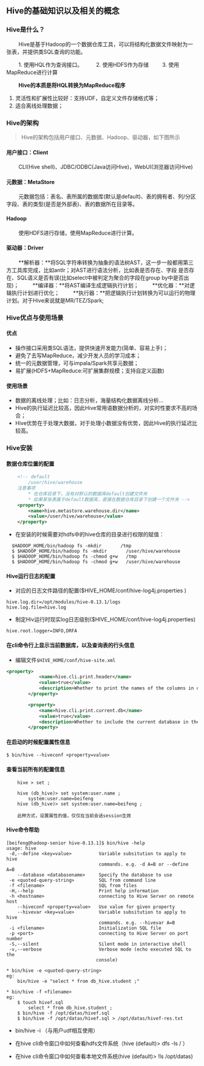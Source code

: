 ## Hive的基础知识以及相关的概念

### Hive是什么？

&nbsp;　　Hive是基于Hadoop的一个数据仓库工具，可以将结构化数据文件映射为一张表，并提供类SQL查询的功能。

&nbsp;　　1. 使用HQL作为查询接口。
&nbsp;　　2. 使用HDFS作为存储
&nbsp;　　3. 使用MapReduce进行计算

&nbsp;　　**Hive的本质是将HQL转换为MapReduce程序**

1. 灵活性和扩展性比较好：支持UDF，自定义文件存储格式等；
2. 适合离线处理数据；

### Hive的架构

> Hive的架构包括用户接口、元数据、Hadoop、驱动器，如下图所示


#### 用户接口：Client
&nbsp;　　CLI(Hive shell)、JDBC/ODBC(Java访问Hive)，WebUI(浏览器访问Hive)
#### 元数据：MetaStore
&nbsp;　　元数据包括：表名、表所属的数据库(默认是default)、表的拥有者、列/分区字段、表的类型(是否是外部表)、表的数据所在目录等。
#### Hadoop
&nbsp;　　使用HDFS进行存储，使用MapReduce进行计算。
#### 驱动器：Driver
&nbsp;　　**解析器：**将SQL字符串转换为抽象的语法树AST，这一步一般都用第三方工具库完成，比如antlr；对AST进行语法分析，比如表是否存在、字段 是否存在、SQL语义是否有误(比如select中被判定为聚合的字段在group by中是否出现)；
&nbsp;　　**编译器：**将AST编译生成逻辑执行计划；
&nbsp;　　**优化器：**对逻辑执行计划进行优化；
&nbsp;　　**执行器：**把逻辑执行计划转换为可以运行的物理计划。对于Hive来说就是MR/TEZ/Spark;

### Hive优点与使用场景
#### 优点
* 操作接口采用类SQL语法，提供快速开发能力(简单、容易上手)；
* 避免了去写MapReduce，减少开发人员的学习成本；
* 统一的元数据管理，可与impala/Spark共享元数据；
* 易扩展(HDFS+MapReduce:可扩展集群规模；支持自定义函数)

#### 使用场景
* 数据的离线处理；比如：日志分析，海量结构化数据离线分析...
* Hive的执行延迟比较高，因此Hive常用语数据分析的，对实时性要求不高的场合；
* Hive优势在于处理大数据，对于处理小数据没有优势，因此Hive的执行延迟比较高。

### Hive安装

#### 数据仓库位置的配置

```xml
	<!-- default
		/user/hive/warehouse
	注意事项
		* 在仓库目录下，没有对默认的数据库default创建文件夹
		* 如果某张表属于default数据库，直接在数据仓库目录下创建一个文件夹 -->
	<property>
		<name>hive.metastore.warehouse.dir</name>
		<value>/user/hive/warehouse</value>
	</property>
```

* 在安装的时候需要对hdfs中的hive仓库的目录进行权限的赋值：


```shell
  $HADOOP_HOME/bin/hadoop fs -mkdir       /tmp
  $ $HADOOP_HOME/bin/hadoop fs -mkdir       /user/hive/warehouse
  $ $HADOOP_HOME/bin/hadoop fs -chmod g+w   /tmp
  $ $HADOOP_HOME/bin/hadoop fs -chmod g+w   /user/hive/warehouse
```

#### Hive运行日志的配置

* 对应的日志文件路径的配置($HIVE_HOME/conf/hive-log4j.properties
)

```properties
hive.log.dir=/opt/modules/hive-0.13.1/logs
hive.log.file=hive.log
```

* 制定Hiv运行时现实log日志级别($HIVE_HOME/conf/hive-log4j.properties)

```properties
hive.root.logger=INFO,DRFA
```

#### 在cli命令行上显示当前数据库，以及查询表的行头信息
* 编辑文件``$HIVE_HOME/conf/hive-site.xml``

```xml
<property>
			<name>hive.cli.print.header</name>
			<value>true</value>
			<description>Whether to print the names of the columns in query output.</description>
		</property>

		<property>
			<name>hive.cli.print.current.db</name>
			<value>true</value>
			<description>Whether to include the current database in the Hive prompt.</description>
		</property>
```

#### 在启动的时候配置属性信息

```shell
$ bin/hive --hiveconf <property=value>
```

####  查看当前所有的配置信息
```shell
	hive > set ;

	hive (db_hive)> set system:user.name ;
		system:user.name=beifeng
	hive (db_hive)> set system:user.name=beifeng ;

	此种方式，设置属性的值，仅仅在当前会话session生效
```	

#### Hive命令帮助

```shell
[beifeng@hadoop-senior hive-0.13.1]$ bin/hive -help
usage: hive
 -d,--define <key=value>          Variable subsitution to apply to hive
                                  commands. e.g. -d A=B or --define A=B
    --database <databasename>     Specify the database to use
 -e <quoted-query-string>         SQL from command line
 -f <filename>                    SQL from files
 -H,--help                        Print help information
 -h <hostname>                    connecting to Hive Server on remote host
    --hiveconf <property=value>   Use value for given property
    --hivevar <key=value>         Variable subsitution to apply to hive
                                  commands. e.g. --hivevar A=B
 -i <filename>                    Initialization SQL file
 -p <port>                        connecting to Hive Server on port number
 -S,--silent                      Silent mode in interactive shell
 -v,--verbose                     Verbose mode (echo executed SQL to the
                                 console)

* bin/hive -e <quoted-query-string>
eg:
	bin/hive -e "select * from db_hive.student ;"

* bin/hive -f <filename>
eg:
	$ touch hivef.sql
		select * from db_hive.student ;
	$ bin/hive -f /opt/datas/hivef.sql 
	$ bin/hive -f /opt/datas/hivef.sql > /opt/datas/hivef-res.txt
```

* bin/hive -i <filename> （与用户udf相互使用）

* 在hive cli命令窗口中如何查看hdfs文件系统（hive (default)> dfs -ls / ） 

* 在hive cli命令窗口中如何查看本地文件系统(hive (default)> !ls /opt/datas)








